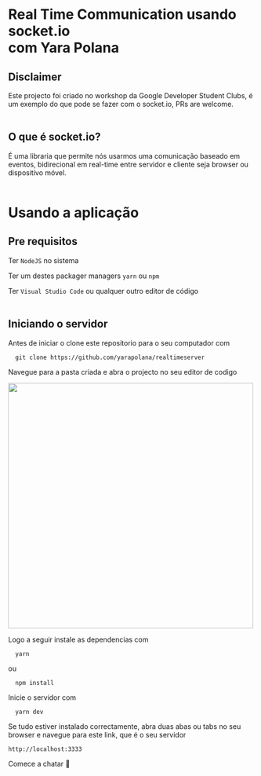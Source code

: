 # Real Time Communication usando socket.io <br> com Yara Polana

## Disclaimer

Este projecto foi criado no workshop da Google Developer Student Clubs, é um exemplo do que pode se fazer com o socket.io, PRs are welcome.
<br>
<br>

## O que é socket.io?

É uma libraria que permite nós usarmos uma comunicação baseado em eventos, bidirecional em real-time entre servidor e cliente seja browser ou dispositívo móvel.
<br>
<br>

# Usando a aplicação

## Pre requisitos

Ter `NodeJS` no sistema

Ter um destes packager managers `yarn` ou `npm`

Ter `Visual Studio Code` ou qualquer outro editor de código
<br>
<br>

## Iniciando o servidor

Antes de iniciar o clone este repositorio para o seu computador com

```
  git clone https://github.com/yarapolana/realtimeserver
```

Navegue para a pasta criada e abra o projecto no seu editor de codigo

<img src="https://github.com/yarapolana/realtimeserver/.gitimages/codeeditor.png" width="500">

Logo a seguir instale as dependencias com

```
  yarn
```

ou

```
  npm install
```

Inicie o servidor com

```
  yarn dev
```

Se tudo estiver instalado correctamente, abra duas abas ou tabs no seu browser e navegue para este link, que é o seu servidor

```
http://localhost:3333
```

Comece a chatar 🤩

